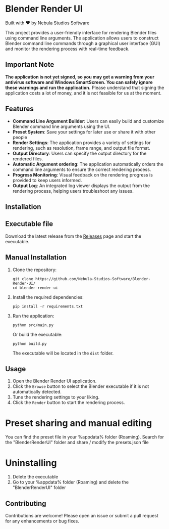 # Blender Render UI

Built with ❤️ by Nebula Studios Software

This project provides a user-friendly interface for rendering Blender files using command line arguments. The application allows users to construct Blender command line commands through a graphical user interface (GUI) and monitor the rendering process with real-time feedback.

## Important Note

**The application is not yet signed, so you may get a warning from your antivirus software and Windows SmartScreen. You can safely ignore these warnings and run the application.**
Please understand that signing the application costs a lot of money, and it is not feasible for us at the moment.

## Features

- **Command Line Argument Builder**: Users can easily build and customize Blender command line arguments using the UI.
- **Preset System**: Save your settings for later use or share it with other people
- **Render Settings**: The application provides a variety of settings for rendering, such as resolution, frame range, and output file format.
- **Output Directory**: Users can specify the output directory for the rendered files.
- **Automatic Argument ordering**: The application automatically orders the command line arguments to ensure the correct rendering process.
- **Progress Monitoring**: Visual feedback on the rendering progress is provided to keep users informed.
- **Output Log**: An integrated log viewer displays the output from the rendering process, helping users troubleshoot any issues.

## Installation

## Executable file

Download the latest release from the [Releases](https://github.com/Nebula-Studios-Software/Blender-Render-UI/releases/) page and start the executable.

## Manual Installation

1. Clone the repository:
   ```
   git clone https://github.com/Nebula-Studios-Software/Blender-Render-UI/
   cd blender-render-ui
   ```

2. Install the required dependencies:
   ```
   pip install -r requirements.txt
   ```

3. Run the application:
   ```
   python src/main.py
   ```
   Or build the executable:
   ```
   python build.py
   ```
   The executable will be located in the `dist` folder.

## Usage

1. Open the Blender Render UI application.
2. Click the `Browse` button to select the Blender executable if it is not automatically detected.
3. Tune the rendering settings to your liking.
4. Click the `Render` button to start the rendering process.

# Preset sharing and manual editing
You can find the preset file in your %appdata% folder (Roaming). Search for the "BlenderRenderUI" folder and share / modify the presets.json file

# Uninstalling
1. Delete the executable
2. Go to your %appdata% folder (Roaming) and delete the "BlenderRenderUI" folder

## Contributing

Contributions are welcome! Please open an issue or submit a pull request for any enhancements or bug fixes.
